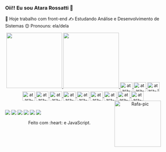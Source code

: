 ### Oii!! Eu sou Atara Rossatti 👋

 💼 Hoje trabalho com front-end 
 ✍️ Estudando Análise e Desenvolvimento de Sistemas
 😊 Pronouns: ela/dela

<div align="center" dir="auto">
  <a href="https://github.com/atararossatti"> 
   <img height="180em"
   src="https://camo.githubusercontent.com/953dd37976777f858b122763c51efc2bfe824f9ac2349e54cb93d85ede1a0452/68747470733a2f2f6769746875622d726561646d652d73746174732e76657263656c2e6170702f6170693f757365726e616d653d7261666162616c6c6572696e692673686f775f69636f6e733d74727565267468656d653d64726163756c6126696e636c7564655f616c6c5f636f6d6d6974733d7472756526636f756e745f707269766174653d74727565" data-canonical-src="https://github-readme-stats.vercel.app/api?username=atararossatti&amp;show_icons=true&amp;theme=dracula&amp;include_all_commits=true&amp;count_private=true">
   <img height="180em"  src="https://camo.githubusercontent.com/73dc596043c316d78c506d53f5c0e74709f261e552f7073aeadef8a1a561d966/68747470733a2f2f6769746875622d726561646d652d73746174732e76657263656c2e6170702f6170692f746f702d6c616e67732f3f757365726e616d653d7261666162616c6c6572696e69266c61796f75743d636f6d70616374266c616e67735f636f756e743d37267468656d653d64726163756c61" data-canonical-src="https://github-readme-stats.vercel.app/api/top-langs/?username=atararossatti&amp;layout=compact&amp;langs_count=7&amp;theme=dracula>
  </a> 
</div>

##
<div dir="auto">
  <img align="center" alt="atara-gc" height="30" width="40" src="https://cdn.jsdelivr.net/gh/devicons/devicon/icons/mysql/mysql-original-wordmark.svg">
  <img align="center" alt="atara-PHP" height="30" width="40" src="https://cdn.jsdelivr.net/gh/devicons/devicon/icons/php/php-plain.svg">
  <img align="center" alt="atara-J" height="30" width="40" src="https://cdn.jsdelivr.net/gh/devicons/devicon/icons/java/java-original.svg">
  <img align="center" alt="atara-Js" height="30" width="40" src="https://cdn.jsdelivr.net/gh/devicons/devicon/icons/javascript/javascript-original.svg">
  <img align="center" alt="atara-HTML" height="30" width="40" src="https://cdn.jsdelivr.net/gh/devicons/devicon/icons/html5/html5-plain-wordmark.svg">
  <img align="center" alt="atara-CSS" height="30" width="40" src="https://cdn.jsdelivr.net/gh/devicons/devicon/icons/css3/css3-plain.svg">
  <img align="center" alt="atara-Angular" height="30" width="40" src="https://cdn.jsdelivr.net/gh/devicons/devicon/icons/angularjs/angularjs-plain.svg">
  <img align="center" alt="atara-wordpress" height="30" width="40" src="https://cdn.jsdelivr.net/gh/devicons/devicon/icons/wordpress/wordpress-plain.svg">
  <img align="center" alt="atara-git" height="30" width="40" src="https://cdn.jsdelivr.net/gh/devicons/devicon/icons/github/github-original.svg">
  <img align="center" alt="atara-linux" height="30" width="40" src="https://cdn.jsdelivr.net/gh/devicons/devicon/icons/linux/linux-original.svg">
  <img align="center" alt="atara-windows" height="30" width="40" src="https://cdn.jsdelivr.net/gh/devicons/devicon/icons/windows8/windows8-original.svg">
  <img align="center" alt="atara-gc" height="30" width="40" src="https://cdn.jsdelivr.net/gh/devicons/devicon/icons/canva/canva-original.svg">
  <img align="right" alt="Rafa-pic" height="150" src="https://camo.githubusercontent.com/d8c497a4d2fb61ba1860e253d32713474fa63ae538d4a9d2ada45431af37ff74/68747470733a2f2f6d656469612e646973636f72646170702e6e65742f6174746163686d656e74732f3633393935363132373035363133343137382f3839303337333437383938383031333632382f5075626c696361636f65735f496e7374616772616d5f315f312e706e673f77696474683d363736266865696768743d363736" data-canonical-src="https://www.facebook.com/100009740650989/videos/738361930940334/" style="max-width: 100%;" _mstalt="101764">
 </div>

##
  
<div> 
  <a href="https://www.youtube.com/channel/UCTKuBkzcLU78PTAn6B8j99w" target="_blank"><img src="https://img.shields.io/badge/YouTube-FF0000?style=for-the-badge&logo=youtube&logoColor=white" target="_blank"></a>
  <a href="https://www.instagram.com/um_raio_de_sol_/" target="_blank"><img src="https://img.shields.io/badge/-Instagram-%23E4405F?style=for-the-badge&logo=instagram&logoColor=white" target="_blank"></a>
  <a href="https://www.twitch.tv/sixty0" target="_blank"><img src="https://img.shields.io/badge/Twitch-9146FF?style=for-the-badge&logo=twitch&logoColor=white" target="_blank"></a>
 <a href="https://discord.gg/vNgekgG4ta" target="_blank"><img src="https://img.shields.io/badge/Discord-7289DA?style=for-the-badge&logo=discord&logoColor=white" target="_blank"></a> 
  <a href = "mailto:atarasilva@hotmail.com"><img src= "https://img.shields.io/badge/Microsoft_Outlook-0078D4?style=for-the-badge&logo=microsoft-outlook&logoColor=white" target="_blank"></a>
  <a href="https://www.linkedin.com/in/atararsilva/" target="_blank"><img src="https://img.shields.io/badge/-LinkedIn-%230077B5?style=for-the-badge&logo=linkedin&logoColor=white" target="_blank"></a> 
  
 
  
  <div align="center">
  <p>Feito com :heart: e JavaScript.</p>
</div>
